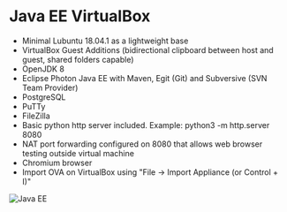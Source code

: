 # Java EE VirtualBox

- Minimal Lubuntu 18.04.1 as a lightweight base
- VirtualBox Guest Additions (bidirectional clipboard between host and guest, shared folders capable)
- OpenJDK 8
- Eclipse Photon Java EE with Maven, Egit (Git) and Subversive (SVN Team Provider)
- PostgreSQL
- PuTTy
- FileZilla
- Basic python http server included. Example: python3 -m http.server 8080
- NAT port forwarding configured on 8080 that allows web browser testing outside virtual machine
- Chromium browser
- Import OVA on VirtualBox using "File -> Import Appliance (or Control + I)"

![Java EE](https://github.com/Virtual-Machines/Java-EE-VirtualBox/blob/master/JavaEE.png)
